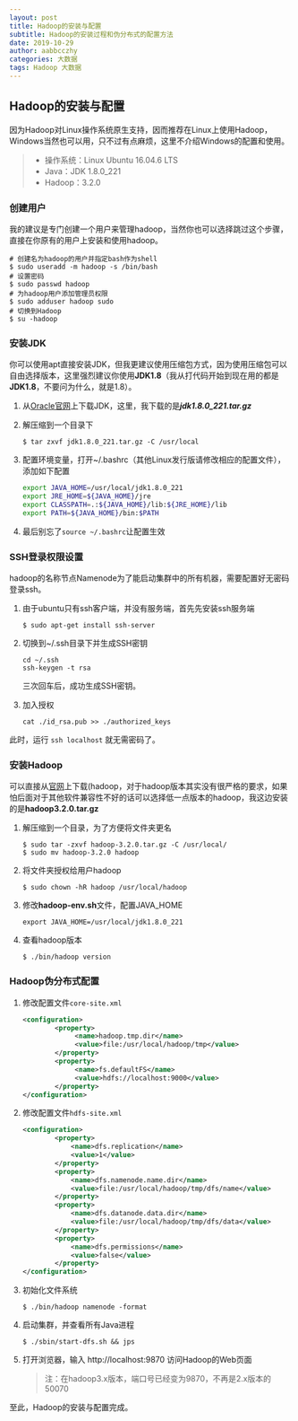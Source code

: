 ```yaml
---
layout: post
title: Hadoop的安装与配置
subtitle: Hadoop的安装过程和伪分布式的配置方法
date: 2019-10-29
author: aabbcczhy
categories: 大数据
tags: Hadoop 大数据
---
```


## Hadoop的安装与配置

因为Hadoop对Linux操作系统原生支持，因而推荐在Linux上使用Hadoop，Windows当然也可以用，只不过有点麻烦，这里不介绍Windows的配置和使用。

> * 操作系统：Linux Ubuntu 16.04.6 LTS
> * Java：JDK 1.8.0_221
> * Hadoop：3.2.0

### 创建用户

我的建议是专门创建一个用户来管理hadoop，当然你也可以选择跳过这个步骤，直接在你原有的用户上安装和使用hadoop。

```shell
# 创建名为hadoop的用户并指定bash作为shell
$ sudo useradd -m hadoop -s /bin/bash
# 设置密码
$ sudo passwd hadoop
# 为hadoop用户添加管理员权限
$ sudo adduser hadoop sudo
# 切换到Hadoop
$ su -hadoop
```

### 安装JDK

你可以使用apt直接安装JDK，但我更建议使用压缩包方式，因为使用压缩包可以自由选择版本，这里强烈建议你使用**JDK1.8**（我从打代码开始到现在用的都是**JDK1.8**，不要问为什么，就是1.8）。

1. 从[Oracle官网](https://www.oracle.com/technetwork/java/javase/downloads/jdk8-downloads-2133151.html)上下载JDK，这里，我下载的是***jdk1.8.0_221.tar.gz***

2. 解压缩到一个目录下

   ```shell
   $ tar zxvf jdk1.8.0_221.tar.gz -C /usr/local
   ```

3. 配置环境变量，打开~/.bashrc（其他Linux发行版请修改相应的配置文件），添加如下配置

   ```sh
   export JAVA_HOME=/usr/local/jdk1.8.0_221
   export JRE_HOME=${JAVA_HOME}/jre
   export CLASSPATH=.:${JAVA_HOME}/lib:${JRE_HOME}/lib
   export PATH=${JAVA_HOME}/bin:$PATH
   ```

4. 最后别忘了`source ~/.bashrc`让配置生效

### SSH登录权限设置

hadoop的名称节点Namenode为了能启动集群中的所有机器，需要配置好无密码登录ssh。

1. 由于ubuntu只有ssh客户端，并没有服务端，首先先安装ssh服务端

   ```shell
   $ sudo apt-get install ssh-server
   ```

2. 切换到~/.ssh目录下并生成SSH密钥

   ```shell
   cd ~/.ssh
   ssh-keygen -t rsa
   ```

   三次回车后，成功生成SSH密钥。

3. 加入授权

   ```shell
   cat ./id_rsa.pub >> ./authorized_keys 
   ```

此时，运行 `ssh localhost` 就无需密码了。

### 安装Hadoop

可以直接从[官网](https://hadoop.apache.org/releases.html)上下载(hadoop，对于hadoop版本其实没有很严格的要求，如果怕后面对于其他软件兼容性不好的话可以选择低一点版本的hadoop，我这边安装的是**hadoop3.2.0.tar.gz**

1. 解压缩到一个目录，为了方便将文件夹更名

   ```shell
   $ sudo tar -zxvf hadoop-3.2.0.tar.gz -C /usr/local/
   $ sudo mv hadoop-3.2.0 hadoop
   ```

2. 将文件夹授权给用户hadoop

   ```shell
   $ sudo chown -hR hadoop /usr/local/hadoop
   ```

3. 修改**hadoop-env.sh**文件，配置JAVA_HOME

   ```shell
   export JAVA_HOME=/usr/local/jdk1.8.0_221
   ```

4. 查看hadoop版本

   ```shell
   $ ./bin/hadoop version
   ```

### Hadoop伪分布式配置

1. 修改配置文件`core-site.xml`

   ```xml
   <configuration>
           <property>
                <name>hadoop.tmp.dir</name>
                <value>file:/usr/local/hadoop/tmp</value>
           </property>
           <property>
                <name>fs.defaultFS</name>
                <value>hdfs://localhost:9000</value>
           </property>
   </configuration>
   ```

2. 修改配置文件`hdfs-site.xml`

   ```xml
   <configuration>
           <property>
               <name>dfs.replication</name>
               <value>1</value>
           </property>
           <property>
               <name>dfs.namenode.name.dir</name>
               <value>file:/usr/local/hadoop/tmp/dfs/name</value>
           </property>
           <property>
               <name>dfs.datanode.data.dir</name>
               <value>file:/usr/local/hadoop/tmp/dfs/data</value>
           </property>
           <property>
               <name>dfs.permissions</name>
               <value>false</value>
           </property>
   </configuration>
   ```

3. 初始化文件系统

   ```shell
   $ ./bin/hadoop namenode -format
   ```

4. 启动集群，并查看所有Java进程

   ```shell
   $ ./sbin/start-dfs.sh && jps
   ```

5. 打开浏览器，输入 http://localhost:9870 访问Hadoop的Web页面

   > 注：在hadoop3.x版本，端口号已经变为9870，不再是2.x版本的50070

至此，Hadoop的安装与配置完成。